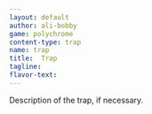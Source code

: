 ```yaml
---
layout: default
author: ali-bobby
game: polychrome
content-type: trap
name: trap
title:  Trap
tagline:
flavor-text:
---
```


Description of the trap, if necessary.